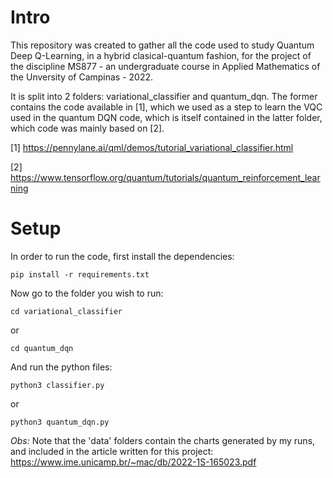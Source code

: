 # Intro

This repository was created to gather all the code used to study Quantum Deep Q-Learning, in a hybrid clasical-quantum fashion, for the project of the discipline MS877 - an undergraduate course in Applied Mathematics of the Unversity of Campinas - 2022.

It is split into 2 folders: variational_classifier and quantum_dqn. The former contains the code available in [1], which we used as a step to learn the VQC used in the quantum DQN code, which is itself contained in the latter folder, which code was mainly based on [2].

[1] https://pennylane.ai/qml/demos/tutorial_variational_classifier.html

[2] https://www.tensorflow.org/quantum/tutorials/quantum_reinforcement_learning

# Setup

In order to run the code, first install the dependencies:
```
pip install -r requirements.txt
```

Now go to the folder you wish to run:

```
cd variational_classifier
```

or 

```
cd quantum_dqn
```

And run the python files:

```
python3 classifier.py
```

or

```
python3 quantum_dqn.py
```

*Obs:* Note that the 'data' folders contain the charts generated by my runs, and included in the article written for this project:
https://www.ime.unicamp.br/~mac/db/2022-1S-165023.pdf
